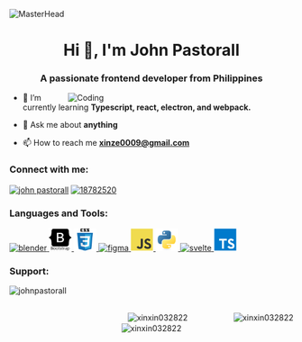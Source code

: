 ![MasterHead](https://camo.githubusercontent.com/5dc6ee33381917e41fc9c4951799268998f11a9b864399bf79a0842e4f9b194d/68747470733a2f2f692e696d6775722e636f6d2f315a76566b44632e676966)
<h1 align="center">Hi 👋, I'm John Pastorall</h1>
<h3 align="center">A passionate frontend developer from Philippines</h3>
<img align="right" alt="Coding" width="400" src="https://raw.githubusercontent.com/TheDudeThatCode/TheDudeThatCode/master/Assets/Developer.gif"/>

- 🌱 I’m currently learning **Typescript, react, electron, and webpack.**

- 💬 Ask me about **anything**

- 📫 How to reach me **xinze0009@gmail.com**

<h3 align="left">Connect with me:</h3>
<p align="left">
<a href="https://linkedin.com/in/john pastorall" target="blank"><img align="center" src="https://raw.githubusercontent.com/rahuldkjain/github-profile-readme-generator/master/src/images/icons/Social/linked-in-alt.svg" alt="john pastorall" height="30" width="40" /></a>
<a href="https://stackoverflow.com/users/18782520" target="blank"><img align="center" src="https://raw.githubusercontent.com/rahuldkjain/github-profile-readme-generator/master/src/images/icons/Social/stack-overflow.svg" alt="18782520" height="30" width="40" /></a>
</p>

<h3 align="left">Languages and Tools:</h3>
<p align="left"> <a href="https://www.blender.org/" target="_blank" rel="noreferrer"> <img src="https://download.blender.org/branding/community/blender_community_badge_white.svg" alt="blender" width="40" height="40"/> </a> <a href="https://getbootstrap.com" target="_blank" rel="noreferrer"> <img src="https://raw.githubusercontent.com/devicons/devicon/master/icons/bootstrap/bootstrap-plain-wordmark.svg" alt="bootstrap" width="40" height="40"/> </a> <a href="https://www.w3schools.com/css/" target="_blank" rel="noreferrer"> <img src="https://raw.githubusercontent.com/devicons/devicon/master/icons/css3/css3-original-wordmark.svg" alt="css3" width="40" height="40"/> </a> <a href="https://www.figma.com/" target="_blank" rel="noreferrer"> <img src="https://www.vectorlogo.zone/logos/figma/figma-icon.svg" alt="figma" width="40" height="40"/> </a> <a href="https://developer.mozilla.org/en-US/docs/Web/JavaScript" target="_blank" rel="noreferrer"> <img src="https://raw.githubusercontent.com/devicons/devicon/master/icons/javascript/javascript-original.svg" alt="javascript" width="40" height="40"/> </a> <a href="https://www.python.org" target="_blank" rel="noreferrer"> <img src="https://raw.githubusercontent.com/devicons/devicon/master/icons/python/python-original.svg" alt="python" width="40" height="40"/> </a> <a href="https://svelte.dev" target="_blank" rel="noreferrer"> <img src="https://upload.wikimedia.org/wikipedia/commons/1/1b/Svelte_Logo.svg" alt="svelte" width="40" height="40"/> </a> <a href="https://www.typescriptlang.org/" target="_blank" rel="noreferrer"> <img src="https://raw.githubusercontent.com/devicons/devicon/master/icons/typescript/typescript-original.svg" alt="typescript" width="40" height="40"/> </a> </p>

<h3 align="left">Support:</h3>
<p><a href="https://ko-fi.com/johnpastorall"> <img align="left" src="https://cdn.ko-fi.com/cdn/kofi3.png?v=3" height="50" width="210" alt="johnpastorall" /></a></p><br><br>

<div display="flex">
  <p align="center"><img align="right" src="https://github-readme-streak-stats.herokuapp.com/?user=xinxin032822&" alt="xinxin032822" /></p>
  <p align="center"><img align="left" src="https://github-readme-stats.vercel.app/api/top-langs?username=xinxin032822&show_icons=true&locale=en&layout=compact" alt="xinxin032822" /></p>
  <p align="center">&nbsp;<img align="center" src="https://github-readme-stats.vercel.app/api?username=xinxin032822&show_icons=true&locale=en" alt="xinxin032822" /></p>

</div>
